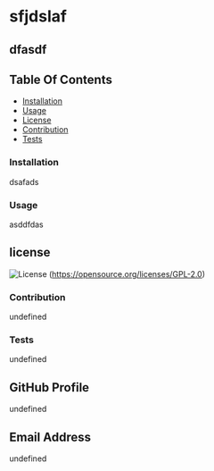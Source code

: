 # sfjdslaf
## dfasdf

## Table Of Contents
- [Installation](#installation)
- [Usage](#usage)
- [License](#license)
- [Contribution](#contribution)
- [Tests](#tests)

### Installation
dsafads
### Usage
asddfdas
## license
![License](https://img.shields.io/badge/License-GPL-blue.svg)
(https://opensource.org/licenses/GPL-2.0)
### Contribution
undefined
### Tests
undefined

## GitHub Profile
undefined
## Email Address
undefined
